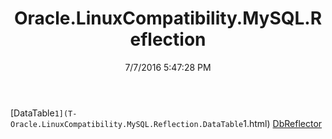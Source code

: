 ﻿---
title: Oracle.LinuxCompatibility.MySQL.Reflection
date: 7/7/2016 5:47:28 PM
---

[DataTable`1](T-Oracle.LinuxCompatibility.MySQL.Reflection.DataTable`1.html)
[DbReflector](T-Oracle.LinuxCompatibility.MySQL.Reflection.DbReflector.html)
